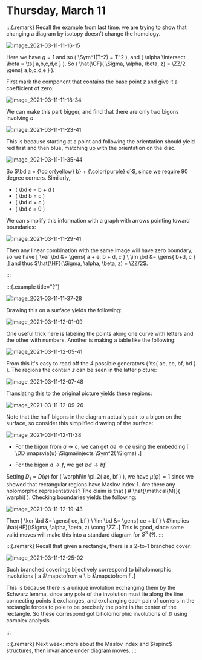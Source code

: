 # Thursday, March 11


:::{.remark}
Recall the example from last time: we are trying to show that changing a diagram by isotopy doesn't change the homology.

![image_2021-03-11-11-16-15](figures/image_2021-03-11-11-16-15.png)

Here we have $g=1$ and so \( \Sym^1(T^2) = T^2 \), and \( \alpha \intersect \beta = \ts{ a,b,c,d,e } \).
So \( \hat{\CF}( \Sigma, \alpha, \beta, z) = \ZZ/2 \gens{ a,b,c,d,e }  \).

First mark the component that contains the base point $z$ and give it a coefficient of zero:

![image_2021-03-11-11-18-34](figures/image_2021-03-11-11-18-34.png)

We can make this part bigger, and find that there are only two bigons involving $a$.

![image_2021-03-11-11-23-41](figures/image_2021-03-11-11-23-41.png)

This is because starting at a point and following the orientation should yield red first and then blue, matching up with the orientation on the disc.

![image_2021-03-11-11-35-44](figures/image_2021-03-11-11-35-44.png)

So $\bd a = {\color{yellow} b} + {\color{purple} d}$, since we require 90 degree corners.
Similarly, 

- \( \bd e = b + d \) 
- \( \bd b = c \) 
- \( \bd d = c \) 
- \( \bd c = 0 \) 

We can simplify this information with a graph with arrows pointing toward boundaries:

![image_2021-03-11-11-29-41](figures/image_2021-03-11-11-29-41.png)

Then any linear combination with the same image will have zero boundary, so we have
\[
\ker \bd &= \gens{ a + e, b + d, c } \\
\im \bd &= \gens{ b+d, c } 
,\]
and thus $\hat{\HF}(\Sigma, \alpha, \beta, z) = \ZZ/2$.

:::



:::{.example title="?"}

![image_2021-03-11-11-37-28](figures/image_2021-03-11-11-37-28.png)

Drawing this on a surface yields the following:

![image_2021-03-11-12-01-09](figures/image_2021-03-11-12-01-09.png)

One useful trick here is labeling the points along one curve with letters and the other with numbers.
Another is making a table like the following:

![image_2021-03-11-12-05-41](figures/image_2021-03-11-12-05-41.png)

From this it's easy to read off the 4 possible generators \( \ts{ ae, ce, bf, bd } \).
The regions the contain $z$ can be seen in the latter picture:

![image_2021-03-11-12-07-48](figures/image_2021-03-11-12-07-48.png)

Translating this to the original picture yields these regions:

![image_2021-03-11-12-09-26](figures/image_2021-03-11-12-09-26.png)

Note that the half-bigons in the diagram actually pair to a bigon on the surface, so consider this simplified drawing of the surface:

![image_2021-03-11-12-11-38](figures/image_2021-03-11-12-11-38.png)

- For the bigon from $a \to c$, we can get $ae\to ce$ using the embedding
\[
\DD \mapsvia{u} \Sigma\injects \Sym^2( \Sigma)
.\]

- For the bigon $d\to f$, we get $bd\to bf$.

Setting $D_1 = D( \varphi)$ for \( \varphi\in \pi_2( ae, bf ) \), we have $\mu( \varphi) = 1$ since we showed that rectangular regions have Maslov index 1.
Are there any holomorphic representatives?
The claim is that \( \# \hat{\mathcal{M}}( \varphi) \).
Checking boundaries yields the following:

![image_2021-03-11-12-19-43](figures/image_2021-03-11-12-19-43.png)

Then
\[
\ker \bd &= \gens{ ce, bf } \\ 
\im \bd &= \gens{ ce + bf } \\ 
&\implies \hat{HF}(\Sigma, \alpha, \beta, z) \cong \ZZ
.\]
This is good, since some valid moves will make this into a standard diagram for $S^3$ (?).
:::


:::{.remark}
Recall that given a rectangle, there is a 2-to-1 branched cover:

![image_2021-03-11-12-25-02](figures/image_2021-03-11-12-25-02.png)

Such branched coverings bijectively correspond to biholomorphic involutions
\[
a &\mapstofrom e \\
b &\mapstofrom f
.\]

This is because there is a unique involution exchanging them by the Schwarz lemma, since any pole of the involution must lie along the line connecting points it exchanges, and exchanging each pair of corners in the rectangle forces to pole to be precisely the point in the center of the rectangle.
So these correspond got biholomorphic involutions of $\DD$ using complex analysis.

:::


:::{.remark}
Next week: more about the Maslov index and $\spinc$ structures, then invariance under diagram moves.
:::










